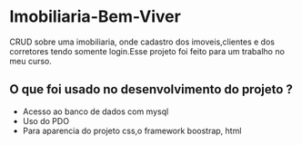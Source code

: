 # Imobiliaria-Bem-Viver
CRUD sobre uma imobiliaria, onde cadastro dos imoveis,clientes e dos corretores tendo somente login.Esse projeto foi feito para um trabalho no meu curso.

<h2>O que foi usado no desenvolvimento do projeto ? </h2>
  <ul>
  <li> Acesso ao banco de dados com mysql </li>
  <li>Uso do PDO</li>
  <li>Para aparencia do projeto css,o framework boostrap, html</li>
 
  </ul>
   
